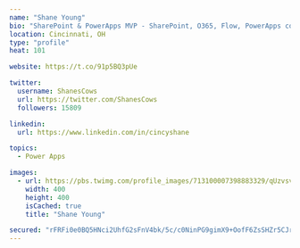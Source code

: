 ```yaml
---
name: "Shane Young"
bio: "SharePoint & PowerApps MVP - SharePoint, O365, Flow, PowerApps consulting? @PowerApps911 | Pure Snark? You found it."
location: Cincinnati, OH
type: "profile"
heat: 101

website: https://t.co/91p5BQ3pUe

twitter:
  username: ShanesCows
  url: https://twitter.com/ShanesCows
  followers: 15809

linkedin:
  url: https://www.linkedin.com/in/cincyshane

topics:
  - Power Apps

images:
  - url: https://pbs.twimg.com/profile_images/713100007398883329/qUzvsvQ3_400x400.jpg
    width: 400
    height: 400
    isCached: true
    title: "Shane Young"

secured: "rFRFi0e0BQ5HNci2UhfG2sFnV4bk/5c/c0NinPG9gimX9+OofF6ZsSHZr5CJrIc/tUALZ/pWNPdQxJX3kUUDOlaMEjmavIiX3zA/hbpON6wO4ftf2jymSa5//E9wk+f1W+gc0hzzt3jWUX77Z3wv3i1WgmYL+7ImQTZw/NEygmuT5DhQRFodS9iAKO492ZLQQFmup15csmyFhPFExmyqgbnCAJBMaYawhVC7Aytrei2NhYlomQQkowWo0R5EWNHYZt3ERMvKlbxKvlKG7/wYyuhQjOWT0Z87RNfBBA5nwJTtD5fmw5E0g576xbuOfidMAM2ODF87miMy6eVUSeGMYt02knDy4TTJS3+0B5M+4tpOUcaB3GG3Sf9zNGLdt2/XfvyCrgG6UjeodQirXJTbJB7wfuyMRfs15NC5YqyCTzY=;JDeTvGI8q+3ohrrM3OPUnw=="
---
```


